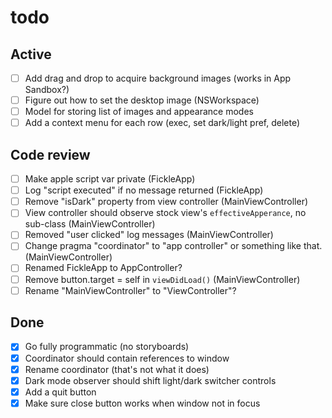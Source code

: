 # todo

## Active

- [ ] Add drag and drop to acquire background images (works in App Sandbox?)
- [ ] Figure out how to set the desktop image (NSWorkspace)
- [ ] Model for storing list of images and appearance modes
- [ ] Add a context menu for each row (exec, set dark/light pref, delete)

## Code review

- [ ] Make apple script var private (FickleApp)
- [ ] Log "script executed" if no message returned (FickleApp)
- [ ] Remove "isDark" property from view controller (MainViewController)
- [ ] View controller should observe stock view's `effectiveApperance`, no sub-class (MainViewController)
- [ ] Removed "user clicked" log messages (MainViewController)
- [ ] Change pragma "coordinator" to "app controller" or something like that. (MainViewController)
- [ ] Renamed FickleApp to AppController?
- [ ] Remove button.target = self in `viewDidLoad()` (MainViewController)
- [ ] Rename "MainViewController" to "ViewController"?

## Done

- [x] Go fully programmatic (no storyboards)
- [x] Coordinator should contain references to window
- [x] Rename coordinator (that's not what it does)
- [x] Dark mode observer should shift light/dark switcher controls
- [x] Add a quit button
- [x] Make sure close button works when window not in focus
